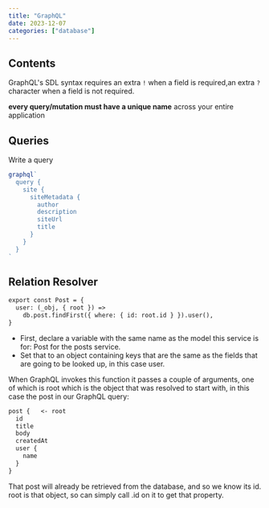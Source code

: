 ```yaml
---
title: "GraphQL"
date: 2023-12-07
categories: ["database"]
---
```


## Contents

GraphQL's SDL syntax requires an extra `!` when a field is required,an extra `?` character when a field is not required.

**every query/mutation must have a unique name** across your entire application

## Queries

Write a query

```ts
graphql`
  query {
    site {
      siteMetadata {
        author
        description
        siteUrl
        title
      }
    }
  }
`
```

## Relation Resolver

```graphQl
export const Post = {
  user: (_obj, { root }) =>
    db.post.findFirst({ where: { id: root.id } }).user(),
}
```

- First, declare a variable with the same name as the model this service is for: Post for the posts service.
- Set that to an object containing keys that are the same as the fields that are going to be looked up, in this case user.

When GraphQL invokes this function it passes a couple of arguments, one of which is root which is the object that was resolved to start with, in this case the post in our GraphQL query:

```graphQl
post {   <- root
  id
  title
  body
  createdAt
  user {
    name
  }
}
```

That post will already be retrieved from the database, and so we know its id. root is that object, so can simply call .id on it to get that property.
